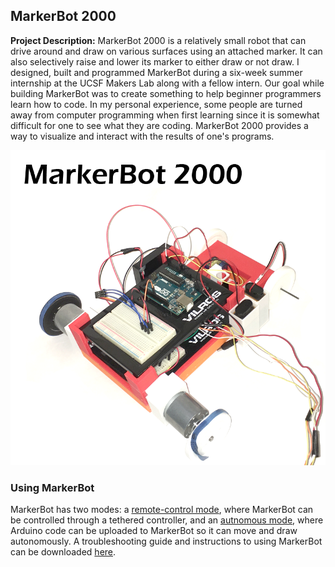 ## MarkerBot 2000

**Project Description:** MarkerBot 2000 is a relatively small robot that can drive around and draw on various surfaces using an attached marker. It can also selectively raise and lower its marker to either draw or not draw. I designed, built and programmed  MarkerBot during a six-week summer internship at the UCSF Makers Lab along with a fellow intern. Our goal while building MarkerBot was to create something to help beginner programmers learn how to code. In my personal experience, some people are turned away from computer programming when first learning since it is somewhat difficult for one to see what they are coding. MarkerBot 2000 provides a way to visualize and interact with the results of one's programs.

[<img src="images/markerbot2000.png?raw=true">](/markerbot-2000)

### Using MarkerBot

MarkerBot has two modes: a [remote-control mode](/remote-control-guide.md), where MarkerBot can be controlled through a tethered controller, and an [autnomous mode](/autonomous-control-guide.md), where Arduino code can be uploaded to MarkerBot so it can move and draw autonomously. A troubleshooting guide and instructions to using MarkerBot can be downloaded <a href="/downloads/MarkerBotGuide.docx" download>here</a>.

